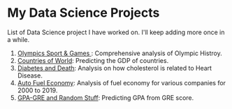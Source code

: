 # My Data Science Projects
List of Data Science project I have worked on. I'll keep adding more once in a while.

1. [Olympics Sport & Games ](https://github.com/pradeepsinngh/Data-Science-Projects/tree/master/Olympics%20Sports%20and%20Games): Comprehensive analysis of Olympic Histroy.
2. [Countries of World](https://github.com/pradeepsinngh/Data-Science-Projects/tree/master/Countries%20of%20World): Predicting the GDP of countries.
3. [Diabetes and Death](https://github.com/pradeepsinngh/Data-Science-Projects/tree/master/Dieat%20and%20Death): Analysis on how cholesterol is related to Heart Disease.
4. [Auto Fuel Economy](https://github.com/pradeepsinngh/Data-Science-Projects/tree/master/Auto%20Fuel%20Economy): Analysis of fuel economy for various companies for 2000 to 2019.
5. [GPA-GRE and Random Stuff](https://github.com/pradeepsinngh/Data-Science-Projects/tree/master/Random%20Stuff): Predicting GPA from GRE score. 
